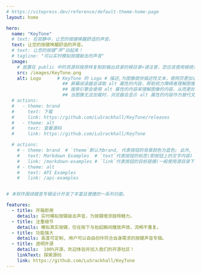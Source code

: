 ```yaml
---
# https://vitepress.dev/reference/default-theme-home-page
layout: home

hero:
  name: "KeyTone"
  # text: 在寂静中，让您的按键唤醒舒适的声音。
  text: 让您的按键唤醒舒适的声音。
  # text: 让您的按键“声”动起来！
  # tagline: "可以实时模拟按键敲击的声音"
  image:
    # 放置在 public 中的资源将按原样复制到输出目录的根目录<请注意，您应该使用根绝对路径引用放置在 public 中的文件 - 例如， public/icon.png 应始终在源代码中引用为 /icon.png>
    src: /images/KeyTone.png
    alt: Logo      # KeyTone 的 Logo # 描述,为图像提供描述性文本，使网页更加语义化，有助于机器和人类更好地理解网页内容(猜测),如下:。  
                     ## 屏幕阅读器会读取 alt 属性的内容，帮助视力障碍者理解图像的内容(大模型给的猜测)。  
                     ## 搜索引擎会使用 alt 属性的内容来理解图像的内容，从而更好地索引和排名网页。因此，合理使用 alt 属性有助于提升网页的搜索引擎排名(大模型给的猜测)。 
                     ## 当图像无法加载时，浏览器会显示 alt 属性的内容作为替代文本，帮助用户理解原本应该显示的图像内容(大模型给的猜测)。
  # actions:
  #   - theme: brand
  #     text: 下载
  #     link: https://github.com/LuSrackhall/KeyTone/releases
  #   - theme: alt
  #     text: 查看源码
  #     link: https://github.com/LuSrackhall/KeyTone

  # actions:
    # - theme: brand  # `theme`默认为brand, 代表按钮的背景颜色为蓝色; 此外, 还可以是另外一个值alt,代表按钮颜色为灰色
    #   text: Markdown Examples  # `text`代表按钮的标签(即按钮上的文字内容)
    #   link: /markdown-examples # `link`代表按钮的目标链接(一般使用源目录下的md文章路径。) (不能是外部url链接, 因为此处的路径是附加在默认的url路径之后的路径<如xxx/xxx === "当前网站的url/xxx/xxx.html"/"当前网站的url/xxx/xxx">)
    # - theme: alt    
    #   text: API Examples
    #   link: /api-examples


# 本软件围绕键音专辑设计开发了丰富且便捷的一系列功能。

features:
  - title: 开箱即用
    details: 实时模拟按键敲击声音，为按键增添独特魅力。
  - title: 注重细节
    details: 模拟真实按键，仅在按下与抬起瞬间播放声效，流畅不重复。
  - title: 功能强大
    details: 高度可定制, 用户可以自由创作符合自身需求的按键声音专辑。
  - title: 透明开源
    details:  100%开源，欢迎体验并加入我们的开源社区！
    linkText: 探索源码
    link: https://github.com/LuSrackhall/KeyTone
---
```



